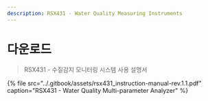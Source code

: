 ```yaml
---
description: RSX431 - Water Quality Measuring Instruments
---
```


# 다운로드



> RSX431 - 수질감지 모니터링 시스템 사용 설명서

{% file src="../.gitbook/assets/rsx431\_instruction-manual-rev.1.1.pdf" caption="RSX431 - Water Quality Multi-parameter Analyzer" %}



